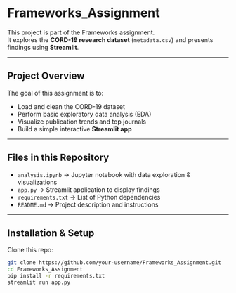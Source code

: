 # Frameworks_Assignment

This project is part of the Frameworks assignment.  
It explores the **CORD-19 research dataset** (`metadata.csv`) and presents findings using **Streamlit**.

---

## Project Overview
The goal of this assignment is to:
- Load and clean the CORD-19 dataset
- Perform basic exploratory data analysis (EDA)
- Visualize publication trends and top journals
- Build a simple interactive **Streamlit app**

---

## Files in this Repository
- `analysis.ipynb` → Jupyter notebook with data exploration & visualizations  
- `app.py` → Streamlit application to display findings  
- `requirements.txt` → List of Python dependencies  
- `README.md` → Project description and instructions  

---

## Installation & Setup
Clone this repo:
```bash
git clone https://github.com/your-username/Frameworks_Assignment.git
cd Frameworks_Assignment
pip install -r requirements.txt
streamlit run app.py

